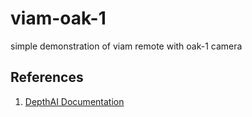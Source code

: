 # viam-oak-1
simple demonstration of viam remote with oak-1 camera

## References

1. [DepthAI Documentation](https://docs.luxonis.com/en/latest/)
